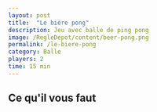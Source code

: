 ```yaml
---
layout: post
title:  "Le bière pong"
description: Jeu avec balle de ping pong
image: /RegleDepot/content/beer-pong.png
permalink: /le-biere-pong
category: Balle
players: 2
time: 15 min
---
```

<h2>Ce qu'il vous faut</h2>
